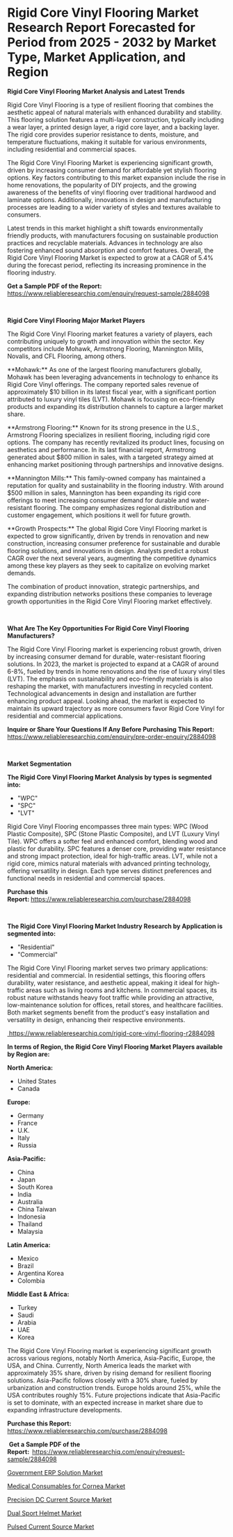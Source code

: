 <p><h1>Rigid Core Vinyl Flooring Market Research Report Forecasted for Period from 2025 -  2032 by Market Type, Market Application, and Region</h1></p><p><strong>Rigid Core Vinyl Flooring Market Analysis and Latest Trends</strong></p>
<p><p>Rigid Core Vinyl Flooring is a type of resilient flooring that combines the aesthetic appeal of natural materials with enhanced durability and stability. This flooring solution features a multi-layer construction, typically including a wear layer, a printed design layer, a rigid core layer, and a backing layer. The rigid core provides superior resistance to dents, moisture, and temperature fluctuations, making it suitable for various environments, including residential and commercial spaces.</p><p>The Rigid Core Vinyl Flooring Market is experiencing significant growth, driven by increasing consumer demand for affordable yet stylish flooring options. Key factors contributing to this market expansion include the rise in home renovations, the popularity of DIY projects, and the growing awareness of the benefits of vinyl flooring over traditional hardwood and laminate options. Additionally, innovations in design and manufacturing processes are leading to a wider variety of styles and textures available to consumers.</p><p>Latest trends in this market highlight a shift towards environmentally friendly products, with manufacturers focusing on sustainable production practices and recyclable materials. Advances in technology are also fostering enhanced sound absorption and comfort features. Overall, the Rigid Core Vinyl Flooring Market is expected to grow at a CAGR of 5.4% during the forecast period, reflecting its increasing prominence in the flooring industry.</p></p>
<p><strong>Get a Sample PDF of the Report:&nbsp;</strong> <a href="https://www.reliableresearchiq.com/enquiry/request-sample/2884098?utm_campaign=1087&utm_medium=2&utm_source=Github&utm_content=ia&utm_term=13032025&utm_id=rigid-core-vinyl-flooring">https://www.reliableresearchiq.com/enquiry/request-sample/2884098</a></p>
<p>&nbsp;</p>
<p><strong>Rigid Core Vinyl Flooring Major Market Players</strong></p>
<p><p>The Rigid Core Vinyl Flooring market features a variety of players, each contributing uniquely to growth and innovation within the sector. Key competitors include Mohawk, Armstrong Flooring, Mannington Mills, Novalis, and CFL Flooring, among others.</p><p>**Mohawk:** As one of the largest flooring manufacturers globally, Mohawk has been leveraging advancements in technology to enhance its Rigid Core Vinyl offerings. The company reported sales revenue of approximately $10 billion in its latest fiscal year, with a significant portion attributed to luxury vinyl tiles (LVT). Mohawk is focusing on eco-friendly products and expanding its distribution channels to capture a larger market share.</p><p>**Armstrong Flooring:** Known for its strong presence in the U.S., Armstrong Flooring specializes in resilient flooring, including rigid core options. The company has recently revitalized its product lines, focusing on aesthetics and performance. In its last financial report, Armstrong generated about $800 million in sales, with a targeted strategy aimed at enhancing market positioning through partnerships and innovative designs.</p><p>**Mannington Mills:** This family-owned company has maintained a reputation for quality and sustainability in the flooring industry. With around $500 million in sales, Mannington has been expanding its rigid core offerings to meet increasing consumer demand for durable and water-resistant flooring. The company emphasizes regional distribution and customer engagement, which positions it well for future growth.</p><p>**Growth Prospects:** The global Rigid Core Vinyl Flooring market is expected to grow significantly, driven by trends in renovation and new construction, increasing consumer preference for sustainable and durable flooring solutions, and innovations in design. Analysts predict a robust CAGR over the next several years, augmenting the competitive dynamics among these key players as they seek to capitalize on evolving market demands. </p><p>The combination of product innovation, strategic partnerships, and expanding distribution networks positions these companies to leverage growth opportunities in the Rigid Core Vinyl Flooring market effectively.</p></p>
<p>&nbsp;</p>
<p><strong>What Are The Key Opportunities For Rigid Core Vinyl Flooring Manufacturers?</strong></p>
<p><p>The Rigid Core Vinyl Flooring market is experiencing robust growth, driven by increasing consumer demand for durable, water-resistant flooring solutions. In 2023, the market is projected to expand at a CAGR of around 6-8%, fueled by trends in home renovations and the rise of luxury vinyl tiles (LVT). The emphasis on sustainability and eco-friendly materials is also reshaping the market, with manufacturers investing in recycled content. Technological advancements in design and installation are further enhancing product appeal. Looking ahead, the market is expected to maintain its upward trajectory as more consumers favor Rigid Core Vinyl for residential and commercial applications.</p></p>
<p><strong>Inquire or Share Your Questions If Any Before Purchasing This Report:</strong> <a href="https://www.reliableresearchiq.com/enquiry/pre-order-enquiry/2884098?utm_campaign=1087&utm_medium=2&utm_source=Github&utm_content=ia&utm_term=13032025&utm_id=rigid-core-vinyl-flooring">https://www.reliableresearchiq.com/enquiry/pre-order-enquiry/2884098</a></p>
<p>&nbsp;</p>
<p><strong>Market Segmentation</strong></p>
<p><strong>The Rigid Core Vinyl Flooring Market Analysis by types is segmented into:</strong></p>
<p><ul><li>"WPC"</li><li>"SPC"</li><li>"LVT"</li></ul></p>
<p><p>Rigid Core Vinyl Flooring encompasses three main types: WPC (Wood Plastic Composite), SPC (Stone Plastic Composite), and LVT (Luxury Vinyl Tile). WPC offers a softer feel and enhanced comfort, blending wood and plastic for durability. SPC features a denser core, providing water resistance and strong impact protection, ideal for high-traffic areas. LVT, while not a rigid core, mimics natural materials with advanced printing technology, offering versatility in design. Each type serves distinct preferences and functional needs in residential and commercial spaces.</p></p>
<p><strong>Purchase this Report:&nbsp;</strong><a href="https://www.reliableresearchiq.com/purchase/2884098?utm_campaign=1087&utm_medium=2&utm_source=Github&utm_content=ia&utm_term=13032025&utm_id=rigid-core-vinyl-flooring">https://www.reliableresearchiq.com/purchase/2884098</a></p>
<p>&nbsp;</p>
<p><strong>The Rigid Core Vinyl Flooring Market Industry Research by Application is segmented into:</strong></p>
<p><ul><li>"Residential"</li><li>"Commercial"</li></ul></p>
<p><p>The Rigid Core Vinyl Flooring market serves two primary applications: residential and commercial. In residential settings, this flooring offers durability, water resistance, and aesthetic appeal, making it ideal for high-traffic areas such as living rooms and kitchens. In commercial spaces, its robust nature withstands heavy foot traffic while providing an attractive, low-maintenance solution for offices, retail stores, and healthcare facilities. Both market segments benefit from the product's easy installation and versatility in design, enhancing their respective environments.</p></p>
<p><a href="https://www.reliableresearchiq.com/rigid-core-vinyl-flooring-r2884098?utm_campaign=1087&utm_medium=2&utm_source=Github&utm_content=ia&utm_term=13032025&utm_id=rigid-core-vinyl-flooring">&nbsp;https://www.reliableresearchiq.com/rigid-core-vinyl-flooring-r2884098</a></p>
<p><strong>In terms of Region, the Rigid Core Vinyl Flooring Market Players available by Region are:</strong></p>
<p>
    <p> <strong> North America: </strong>
        <ul>
            <li>United States</li>
            <li>Canada</li>
        </ul>
        </p> 
    <p> <strong> Europe: </strong>
        <ul>
            <li>Germany</li>
            <li>France</li>
            <li>U.K.</li>
            <li>Italy</li>
            <li>Russia</li>
        </ul>
        </p> 
    <p> <strong> Asia-Pacific: </strong>
        <ul>
            <li>China</li>
            <li>Japan</li>
            <li>South Korea</li>
            <li>India</li>
            <li>Australia</li>
            <li>China Taiwan</li>
            <li>Indonesia</li>
            <li>Thailand</li>
            <li>Malaysia</li>
        </ul>
        </p> 
    <p> <strong> Latin America: </strong>
        <ul>
            <li>Mexico</li>
            <li>Brazil</li>
            <li>Argentina Korea</li>
            <li>Colombia</li>
        </ul>
        </p> 
    <p> <strong> Middle East & Africa: </strong>
        <ul>
            <li>Turkey</li>
            <li>Saudi</li>
            <li>Arabia</li>
            <li>UAE</li>
            <li>Korea</li>
        </ul>
    </p>
    </p>
<p><p>The Rigid Core Vinyl Flooring market is experiencing significant growth across various regions, notably North America, Asia-Pacific, Europe, the USA, and China. Currently, North America leads the market with approximately 35% share, driven by rising demand for resilient flooring solutions. Asia-Pacific follows closely with a 30% share, fueled by urbanization and construction trends. Europe holds around 25%, while the USA contributes roughly 15%. Future projections indicate that Asia-Pacific is set to dominate, with an expected increase in market share due to expanding infrastructure developments.</p></p>
<p><strong>Purchase this Report: </strong><a href="https://www.reliableresearchiq.com/purchase/2884098?utm_campaign=1087&utm_medium=2&utm_source=Github&utm_content=ia&utm_term=13032025&utm_id=rigid-core-vinyl-flooring">https://www.reliableresearchiq.com/purchase/2884098</a></p>
<p>&nbsp;<strong>Get a Sample PDF of the Report:&nbsp;&nbsp;</strong><a href="https://www.reliableresearchiq.com/enquiry/request-sample/2884098?utm_campaign=1087&utm_medium=2&utm_source=Github&utm_content=ia&utm_term=13032025&utm_id=rigid-core-vinyl-flooring">https://www.reliableresearchiq.com/enquiry/request-sample/2884098</a></p>
<p><strong></strong></p>
<p><p><a href="https://github.com/marteyfito9/Market-Research-Report-List-1/blob/main/government-erp-solution-market.md?utm_campaign=1087&utm_medium=2&utm_source=Github&utm_content=ia&utm_term=13032025&utm_id=rigid-core-vinyl-flooring">Government ERP Solution Market</a></p><p><a href="https://github.com/yuukoleuda/Market-Research-Report-List-1/blob/main/medical-consumables-for-cornea-market.md?utm_campaign=1087&utm_medium=2&utm_source=Github&utm_content=ia&utm_term=13032025&utm_id=rigid-core-vinyl-flooring">Medical Consumables for Cornea Market</a></p><p><a href="https://github.com/olesjaquah/Market-Research-Report-List-1/blob/main/precision-dc-current-source-market.md?utm_campaign=1087&utm_medium=2&utm_source=Github&utm_content=ia&utm_term=13032025&utm_id=rigid-core-vinyl-flooring">Precision DC Current Source Market</a></p><p><a href="https://github.com/fungkychiman/Market-Research-Report-List-1/blob/main/dual-sport-helmet-market.md?utm_campaign=1087&utm_medium=2&utm_source=Github&utm_content=ia&utm_term=13032025&utm_id=rigid-core-vinyl-flooring">Dual Sport Helmet Market</a></p><p><a href="https://github.com/kitsossadien/Market-Research-Report-List-1/blob/main/pulsed-current-source-market.md?utm_campaign=1087&utm_medium=2&utm_source=Github&utm_content=ia&utm_term=13032025&utm_id=rigid-core-vinyl-flooring">Pulsed Current Source Market</a></p></p>